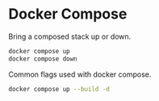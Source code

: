 # Docker Compose

Bring a composed stack up or down.
```bash
docker compose up
docker compose down
```

Common flags used with docker compose.
```bash
docker compose up --build -d
```